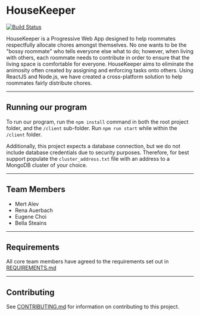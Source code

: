 # HouseKeeper
[![Build Status](https://travis-ci.com/nyu-software-engineering/fall-2019-chores.svg?branch=master)](https://travis-ci.com/nyu-software-engineering/fall-2019-chores)

HouseKeeper is a Progressive Web App designed to help roommates respectfully allocate chores amongst themselves. No one wants to be the "bossy roommate" who tells everyone else what to do; however, when living with others, each roommate needs to contribute in order to ensure that the living space is comfortable for everyone. HouseKeeper aims to eliminate the animosity often created by assigning and enforcing tasks onto others. Using ReactJS and Node.js, we have created a cross-platform solution to help roommates fairly distribute chores.

---

## Running our program
To run our program, run the `npm install` command in both the root project folder, and the `/client` sub-folder.  Run `npm run start` while within the `/client` folder. 

Additionally, this project expects a database connection, but we do not include database credentials due to security purposes. Therefore, for best support populate the `cluster_address.txt` file with an address to a MongoDB cluster of your choice.

--- 

## Team Members
 - Mert Alev
 - Rena Auerbach
 - Eugene Choi 
 - Bella Steains

---

## Requirements
All core team members have agreed to the requirements set out in [REQUIREMENTS.md](REQUIREMENTS.md)

---

## Contributing
See [CONTRIBUTING.md](CONTRIBUTING.md) for information on contributing to this project. 


